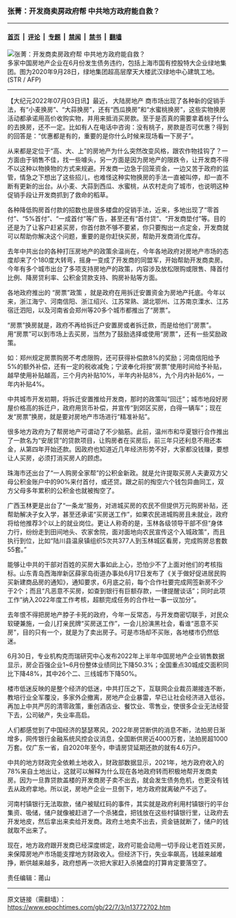 ### 张菁：开发商卖房政府帮 中共地方政府能自救？

---

#### [首页](../../../..?n13772702) &nbsp;|&nbsp; [评论](../../../../../epoch-comment?n13772702) &nbsp;|&nbsp; [专题](../../../../../epoch-special?n13772702) &nbsp;|&nbsp; [禁闻](../../../../../epoch-news?n13772702) &nbsp;|&nbsp; [禁书](../../../../../books?n13772702) &nbsp;|&nbsp; [翻墙](https://github.com/gfw-breaker/nogfw/blob/master/README.md?n13772702)


<div><img alt="张菁：开发商卖房政府帮 中共地方政府能自救？" class="attachment-djy_600_400 size-djy_600_400 wp-post-image" src="https://i.epochtimes.com/assets/uploads/2022/07/id13771624-000_8QX7N4-600x400.jpg"/>
<div class="caption">
 多家中国房地产企业在6月份发生债务违约，包括上海市国有控股特大企业绿地集团。图为2020年9月28日，绿地集团超高层摩天大楼武汉绿地中心建筑工地。(STR / AFP)
</div></div><hr/><div class="post_content" id="artbody" itemprop="articleBody">
 <!-- article content begin -->
 <p>
  【大纪元2022年07月03日讯】最近，
  <ok href="https://www.epochtimes.com/gb/tag/%E5%A4%A7%E9%99%86%E6%88%BF%E5%9C%B0%E4%BA%A7.html">
   大陆房地产
  </ok>
  商市场出现了各种新的促销手法，有“小麦换房”、“大蒜换房”，还有“西瓜换房”和“水蜜桃换房”，这些实物换房活动都承诺用高价收购实物，并用来抵消买房款。至于是否真的需要拿着桃子什么的去换房，还不一定。比如有人在电话中咨询：没有桃子，房款是否可优惠？得到的回答是：“优惠都是有的，重要的是你什么时候来现场看一下房子”。
 </p>
 <p>
  从来都是定位于“高、大、上”的房地产为什么突然改变风格，跟农作物挂钩了？一方面由于销售不佳，找一些噱头，另一方面是因为房地产的限跌令，让开发商不得不以这种以物换物的方式来规避。开发商一边急于回笼资金，一边又苦于政府的监管，情急之下想出了这些招儿，也难怪这种实物换房的手法一直被叫停，却一直不断有更新的出台。从小麦、大蒜到西瓜、水蜜桃，从农村走向了城市，也说明这种促销手段让开发商抓到了救命的稻草。
 </p>
 <p>
  各种降低购房首付款的招数也是很多楼盘的促销手法，近来，多地出现了“零首付”、“5%首付”、“一成首付”等广告，甚至还有“首付贷”、“开发商垫付”等。目的还是为了让客户赶紧买房，你首付款不够不要紧，你只要掏出一点定金，开发商就可以帮助你解决这个问题，重要的是你赶快买房，帮助开发商消化库存。
 </p>
 <p>
  去年中共出台的各种打压房地产的政策余温尚在，今年各地政府对房地产市场的态度却来了个180度大转弯，摇身一变成了开发商的同盟军，开始帮助开发商卖房。今年有多个城市出台了多项支持房地产的政策，内容涉及放松限购或限售、降首付比例、降房贷利率、公积金贷款支持、购房补贴等方面。
 </p>
 <p>
  各地政府推出的
  <ok href="https://www.epochtimes.com/gb/tag/%E2%80%9C%E6%88%BF%E7%A5%A8%E2%80%9D%E6%94%BF%E7%AD%96.html">
   “房票”政策
  </ok>
  ，就是政府在用拆迁安置资金为房地产托底。今年以来，浙江海宁、河南信阳、浙江绍兴、江苏常熟、湖北鄂州、江苏南京溧水、江苏宿迁泗阳，以及河南省会郑州等20多个城市都推出了“房票”。
 </p>
 <p>
  “房票”换房就是，政府不再给拆迁户安置房或者拆迁款，而是给他们“房票”。用“房票”可以到市场上去买房，当然为了鼓励选择或使用“房票”，还有一些奖励政策。
 </p>
 <p>
  如：郑州规定房票购房不考虑限购，还可获得补偿款8%的奖励；河南信阳给予5%的额外补偿，还有一定的税收减免；宁波奉化将按“房票”使用时间给予补贴，越早使用补贴越高，三个月内补贴10%，半年内补贴8%，九个月内补贴6%，一年内补贴4%。
 </p>
 <p>
  中共城市开发初期，将拆迁安置推给开发商，那时的政策叫“回迁”；城市地段好房屋价格高的拆迁户，政府用货币补偿，并宣传“到郊区买房，白得一辆车”；现在发“房票”换房，就是要对房地产市场进行“精准补贴”。
 </p>
 <p>
  很多地方政府为了帮房地产可谓动了不少脑筋。此前，温州市和华夏银行合作推出了一款名为“安居贷”的贷款项目，让购房者在买房后，前三年只还利息不用还本金，从第四年开始还款。因政府也知道近几年经济形势不好，大家都没钱赚，要想让人买房，必须打消买房人的顾虑。
 </p>
 <p>
  珠海市还出台了“一人购房全家帮”的公积金新政。就是允许提取买房人夫妻双方父母公积金账户中的90%来付首付，或还贷。跟之前的掏空六个钱包异曲同工，双方父母多年累积的公积金也就被掏空了。
 </p>
 <p>
  广西玉林更是出台了“一条龙”服务，对进城买房的农民不但提供万元购房补贴，还帮助解决子女入学，甚至还承诺“买房送工作”，如果农民进城购房且未就业，政府将给他推荐3个以上的就业岗位。更让人称奇的是，玉林各级领导干部不但“身体力行，纷纷走到田间地头、农家舍院，面对面地向农民宣传这个入城政策”，而且执行到位，比如“陆川县温泉镇组织5次共377人到玉林城区看房，完成购房总套数55套。”
 </p>
 <p>
  能够让中共的干部对百姓的买房大事如此上心，恐怕少不了上面对他们的考核指标。山东青岛西海岸新区薛家岛街道办事处6月17日发布了《关于做好促进居民购买新建商品房的通知》，通知要求，6月底之前，每个合作社要完成网签新房不少于2个；而且“凡恶意不买房，如查到银行有巨额存款，一律提醒谈话”；同时此项工作“纳入2022年度工作考核，超额完成任务的合作社一事一议加分”。
 </p>
 <p>
  去年恨不得把房地产脖子卡死的政府，今年一反常态，与开发商密切联手，对民众软硬兼施，一会儿打亲民牌“买房送工作”，一会儿扮演黑社会，看谁“恶意不买房”，目的只有一个，就是为了卖出房子。可是市场却不买账，各地楼市仍然低迷。
 </p>
 <p>
  6月30日，专业机构克而瑞研究中心发布2022年上半年中国房地产企业销售数据显示，房企百强企业1~6月份整体业绩同比下降50.3%；全国重点30城成交面积同比下降48%，其中26个二、三线城市下降50%。
 </p>
 <p>
  楼市低迷反映的是整个经济的低迷，中共打压之下，互联网企业裁员潮接连不断，教培行业全军覆没，多家外企撤离，房地产企业暴雷，早已让社会经济进入低谷。再加上中共严厉的清零政策，重创酒店业、餐饮业、零售业，使很多企业无法经营下去，公司破产，失业率高启。
 </p>
 <p>
  人们都感觉到了中国经济的瑟瑟寒风，2022年房贷断供的消息不断，法拍房日渐增多，网传银行金融系统风控会议消息，全国断供房近4000万套，法拍房超1000万套。仅广东一省，自2020年至今，申请房贷延期还款的就有4.6万户。
 </p>
 <p>
  中共的地方财政完全依赖土地收入，财政部数据显示，2021年，地方政府收入的78%来自土地出让，这就可以解释为什么现在各地政府转而积极地帮开发商卖房。因为一旦靠贷款盖楼的开发商房子卖不出去，就会发生债务危机，也更没有钱去从政府拿地。所以说，房地产企业一旦倒下，地方政府就离破产不远了。
 </p>
 <p>
  河南村镇银行无法取款，储户被赋红码的事件，其实就是政府利用村镇银行的平台集资、吸储，储户就像被赶进了一个杀猪盘，把钱放在这些村镇银行里，让政府去开发地皮，然后拿出来卖给开发商。政府土地卖不出去，资金链就断了，储户的钱就取不出来了。
 </p>
 <p>
  现在，地方政府跟开发商已经深度绑定，政府可能会动用一切手段让老百姓买房，来保障房地产市场能支撑地方财政收入。但经济下行，失业率飙高，钱越来越难挣，断供越来越多，政府想再一次把大家赶入杀猪盘的打算肯定要落空了。
 </p>
 <p>
  责任编辑：莆山
 </p>
 <!-- article content end -->
 <div id="below_article_ad">
 </div>
</div>


---

原文链接（需翻墙）：https://www.epochtimes.com/gb/22/7/3/n13772702.htm